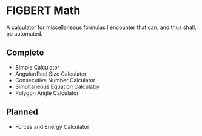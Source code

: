 # FIGBERT Math

A calculator for miscellaneous formulas I encounter that can, and thus shall,
be automated.

## Complete
* Simple Calculator
* Angular/Real Size Calculator
* Consecutive Number Calculator
* Simultaneous Equation Calculator
* Polygon Angle Calculator

## Planned
* Forces and Energy Calculator


